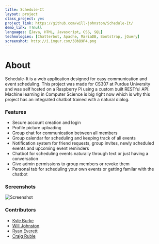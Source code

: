 ```yaml
---
title: Schedule-It
layout: project
class_project: yes
project_link: https://github.com/will-johnston/Schedule-It/
demo_link: !!null
languages: [Java, HTML, Javascript, CSS, SQL]
technologies: [Chatterbot, Apache, MariaDB, Bootstrap, jQuery]
screenshot: http://i.imgur.com/38bB9P4.png
---
```

# About

Schedule-It is a web application designed for easy communication and event scheduling. This project was made for CS307 at Purdue University and was self hosted on a Raspberry Pi using a custom built RESTful API. Machine learning in Computer Science is big right now which is why this project has an integrated chatbot trained with a natural dialog.

### Features
- Secure account creation and login
- Profile picture uploading
- Group chat for communication between all members
- Group calendar for scheduling and keeping track of all events
- Notification system for friend requests, group invites, newly scheduled events and upcoming event reminders
- Chatbot for scheduling events naturally through text or just having a conversation
- Give admin permissions to group members or revoke them
- Personal tab for scheduling your own events or getting familar with the chatbot

### Screenshots

![Screenshot](http://i.imgur.com/38bB9P4.png)

### Contributors
- [Kyle Burke](https://github.com/KyleNBurke)
- [Will Johnston](https://github.com/will-johnston)
- [Ryan Everett](https://github.com/Changer098)
- [Craig Ruble](https://github.com/Ruble46)